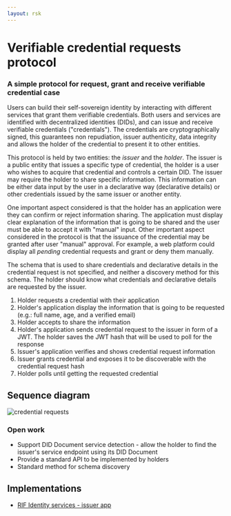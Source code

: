 ```yaml
---
layout: rsk
---
```


# Verifiable credential requests protocol

### A simple protocol for request, grant and receive verifiable credential case

Users can build their self-sovereign identity by interacting with different services that grant them verifiable credentials. Both users and services are identified with decentralized identities (DIDs), and can issue and receive verifiable credentials ("credentials"). The credentials are cryptographically signed, this guarantees non repudiation, issuer authenticity, data integrity and allows the holder of the credential to present it to other entities.

This protocol is held by two entities: the _issuer_ and the _holder_. The issuer is a public entity that issues a specific type of credential, the holder is a user who wishes to acquire that credential and controls a certain DID. The issuer may require the holder to share specific information. This information can be either data input by the user in a declarative way (declarative details) or other credentials issued by the same issuer or another entity.

One important aspect considered is that the holder has an application were they can confirm or reject information sharing. The application must display clear explanation of the information that is going to be shared and the user must be able to accept it with "manual" input. Other important aspect considered in the protocol is that the issuance of the credential may be granted after user "manual" approval. For example, a web platform could display all _pending_ credential requests and grant or deny them manually.


The schema that is used to share credentials and declarative details in the credential request is not specified, and neither a discovery method for this schema. The holder should know what credentials and declarative details are requested by the issuer.

1. Holder requests a credential with their application
2. Holder's application display the information that is going to be requested (e.g.: full name, age, and a verified email)
3. Holder accepts to share the information
4. Holder's application sends credential request to the issuer in form of a JWT. The holder saves the JWT hash that will be used to poll for the response
5. Issuer's application verifies and shows credential request information
6. Issuer grants credential and exposes it to be discoverable with the credential request hash
7. Holder polls until getting the requested credential

## Sequence diagram

![credential requests](../../../assets/img/ssi/09_credential_requests.png)

### Open work

- Support DID Document service detection - allow the holder to find the issuer's service endpoint using its DID Document
- Provide a standard API to be implemented by holders
- Standard method for schema discovery


## Implementations

- [RIF Identity services - issuer app](https://github.com/rsksmart/rif-identity-services)
